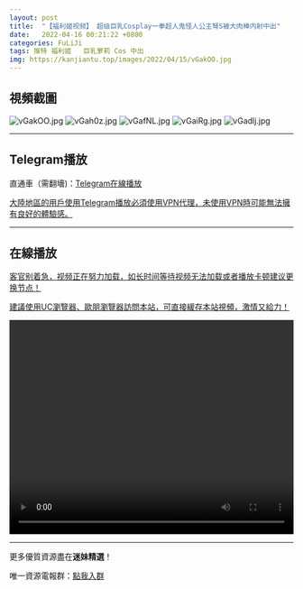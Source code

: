 ```yaml
---
layout: post
title:  "【福利姬视频】 超级巨乳Cosplay一拳超人鬼怪人公主弩S被大肉棒内射中出"
date:   2022-04-16 00:21:22 +0800
categories: FuLiJi
tags: 推特 福利姬   巨乳萝莉 Cos 中出
img: https://kanjiantu.top/images/2022/04/15/vGakOO.jpg
---
```



## 視頻截圖

![vGakOO.jpg](https://kanjiantu.top/images/2022/04/15/vGakOO.jpg)
![vGah0z.jpg](https://kanjiantu.top/images/2022/04/15/vGah0z.jpg)
![vGafNL.jpg](https://kanjiantu.top/images/2022/04/15/vGafNL.jpg)
![vGaiRg.jpg](https://kanjiantu.top/images/2022/04/15/vGaiRg.jpg)
![vGadlj.jpg](https://kanjiantu.top/images/2022/04/15/vGadlj.jpg)

* * *
## Telegram播放

直通車（需翻墻)：[Telegram在線播放](https://t.me/mimeijingxuan/709)


<u>大陸地區的用戶使用Telegram播放必須使用VPN代理，未使用VPN時可能無法擁有良好的體驗感。</u> 
* * *
## 在線播放
<u>客官别着急，视频正在努力加载，如长时间等待视频无法加载或者播放卡顿建议更换节点！</u>

<u>建議使用UC瀏覽器、歐朋瀏覽器訪問本站，可直接緩存本站視頻，激情又給力！</u>
<center><video src="https://cdn.publer.io/uploads/videos/6251cc6cdb27973d1eaefcaa/514df70db44ca147b8a30a9646d2f806.mp4" width="100%" height="380px" controls="controls"></video></center>

* * *
更多優質資源盡在**迷妹精選**！

唯一資源電報群：[點我入群](https://t.me/mimeijingxuan)


